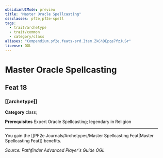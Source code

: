 ```yaml
---
obsidianUIMode: preview
title: "Master Oracle Spellcasting"
cssclasses: pf2e,pf2e-spell
tags:
  - trait/archetype
  - trait/common
  - category/class
aliases: "Compendium.pf2e.feats-srd.Item.ZkGhDEpqe7fzJuSr"
license: OGL
---
```

# Master Oracle Spellcasting
## Feat 18
### [[archetype]]

**Category** class; 



**Prerequisites** Expert Oracle Spellcasting; legendary in Religion
* * *
You gain the [[PF2e Journals/Archetypes/Master Spellcasting Feat|Master Spellcasting Feat]] benefits.

*Source: Pathfinder Advanced Player's Guide*
*OGL*